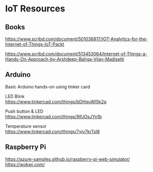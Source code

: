 # IoT Resources


## Books
https://www.scribd.com/document/501036817/IOT-Analytics-for-the-Internet-of-Things-IoT-Packt

https://www.scribd.com/document/513453064/Internet-of-Things-a-Hands-On-Approach-by-Arshdeep-Bahga-Vijay-Madisetti


## Arduino
Basic Arduino hands-on using tinker card

LED Blink  
https://www.tinkercad.com/things/bDHquWl5k2q


Push button & LED  
https://www.tinkercad.com/things/9lfJOsJYn1b



Temperature sensor  
https://www.tinkercad.com/things/7yjv7krTsI8

## Raspberry Pi
https://azure-samples.github.io/raspberry-pi-web-simulator/
https://wokwi.com/